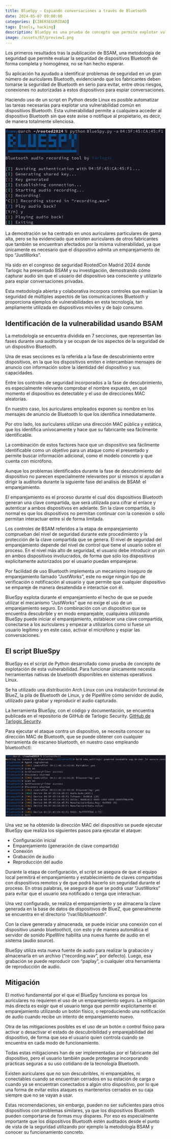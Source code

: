 ```yaml
---
title: BlueSpy – Espiando conversaciones a través de Bluetooth
date: 2024-05-07 09:00:00 
categories: [CIBERSEGURIDAD]
tags: [tools, hacking]
description: BlueSpy es una prueba de concepto que permite explotar vulnerabilidades presentes en auriculares Bluetooth y espiar conversaciones privadas
image: /assets/67/preview1.png
---
```



Los primeros resultados tras la publicación de BSAM, una metodología de seguridad que permite evaluar la seguridad de dispositivos Bluetooth de forma completa y homogénea, no se han hecho esperar.

Su aplicación ha ayudado a identificar problemas de seguridad en un gran número de auriculares Bluetooth, evidenciando que los fabricantes deben tomarse la seguridad de Bluetooth en serio para evitar, entre otros riesgos, conexiones no autorizadas a estos dispositivos para espiar conversaciones.

Haciendo uso de un script en Python desde Linux es posible automatizar las tareas necesarias para explotar una vulnerabilidad común en dispositivos Bluetooth. Esta vulnerabilidad permite a cualquiera acceder al dispositivo Bluetooth sin que este avise o notifique al propietario, es decir, de manera totalmente silenciosa.


![Imagen 00](/assets/67/067.png) 


La demostración se ha centrado en unos auriculares particulares de gama alta, pero se ha evidenciado que existen auriculares de otros fabricantes que también se encuentran afectados por la misma vulnerabilidad, ya que únicamente es necesario que el dispositivo admita un emparejamiento de tipo “JustWorks”.

Ha sido en el congreso de seguridad RootedCon Madrid 2024 donde Tarlogic ha presentado BSAM y su investigación, demostrando cómo capturar audio sin que el usuario del dispositivo sea consciente y utilizarlo para espiar conversaciones privadas.

Esta metodología abierta y colaborativa incorpora controles que evalúan la seguridad de múltiples aspectos de las comunicaciones Bluetooth y proporciona ejemplos de vulnerabilidades en esta tecnología, tan ampliamente utilizada en dispositivos móviles y de bajo consumo.

## Identificación de la vulnerabilidad usando BSAM

La metodología se encuentra dividida en 7 secciones, que representan las fases durante una auditoría y se ocupan de los aspectos de la seguridad de un dispositivo Bluetooth.

Una de esas secciones es la referida a la fase de descubrimiento entre dispositivos, en la que los dispositivos emiten e intercambian mensajes de anuncio con información sobre la identidad del dispositivo y sus capacidades.

Entre los controles de seguridad incorporados a la fase de descubrimiento, es especialmente relevante comprobar el nombre expuesto, en qué momento el dispositivo es detectable y el uso de direcciones MAC aleatorias.

En nuestro caso, los auriculares empleados exponen su nombre en los mensajes de anuncio de Bluetooth lo que los identifica inmediatamente.

Por otro lado, los auriculares utilizan una dirección MAC pública y estática, que los identifica unívocamente y hace que su fabricante sea fácilmente identificable.

La combinación de estos factores hace que un dispositivo sea fácilmente identificable como un objetivo para un ataque como el presentado y permite buscar información adicional, como el modelo concreto y que cuenta con micrófono.

Aunque los problemas identificados durante la fase de descubrimiento del dispositivo no parecen especialmente relevantes por sí mismos si ayudan a dirigir la auditoría durante la siguiente fase del análisis de BSAM: el emparejamiento.

El emparejamiento es el proceso durante el cual dos dispositivos Bluetooth generan una clave compartida, que será utilizada para cifrar el enlace y autenticar a ambos dispositivos en adelante. Sin la clave compartida, lo normal es que los dispositivos no permitan continuar con la conexión o sólo permitan interactuar entre sí de forma limitada.

Los controles de BSAM referidos a la etapa de emparejamiento comprueban del nivel de seguridad durante este procedimiento y la protección de la clave compartida que se genera. El nivel de seguridad del emparejamiento depende del nivel de control que tiene el usuario sobre el proceso. En el nivel más alto de seguridad, el usuario debe introducir un pin en ambos dispositivos involucrados, de forma que sólo los dispositivos explícitamente autorizados por el usuario puedan emparejarse.

Por facilidad de uso Bluetooth implementa un mecanismo inseguro de emparejamiento llamado “JustWorks”, este no exige ningún tipo de verificación o notificación al usuario y que permite que cualquier dispositivo se empareje de manera desatendida e interactúe con él.

BlueSpy explota durante el emparejamiento el hecho de que se puede utilizar el mecanismo “JustWorks” que no exige el uso de un emparejamiento seguro. En combinación con un dispositivo que se encuentra descubrible y en modo emparejable, cualquiera utilizando BlueSpy puede iniciar el emparejamiento, establecer una clave compartida, conectarse a los auriculares y empezar a utilizarlos como si fuese un usuario legítimo y en este caso, activar el micrófono y espiar las conversaciones.

## El script BlueSpy

BlueSpy es el script de Python desarrollado como prueba de concepto de explotación de esta vulnerabilidad. Para funcionar únicamente necesita herramientas nativas de bluetooth disponibles en sistemas operativos Linux.

Se ha utilizado una distribución Arch Linux con una instalación funcional de BlueZ, la pila de Bluetooth de Linux, y de PipeWire cómo servidor de audio, utilizado para grabar y reproducir el audio capturado.

La herramienta BlueSpy, con el código y documentación, se encuentra publicada en el repositorio de GitHub de Tarlogic Security.
[GitHub de Tarlogic Security](https://github.com/TarlogicSecurity/BlueSpy).

Para ejecutar el ataque contra un dispositivo, se necesita conocer su dirección MAC de Bluetooth, que se puede obtener con cualquier herramienta de escaneo bluetooth, en nuestro caso empleando bluetoothctl:

![Imagen 01](/assets/67/067-1.png) 

Una vez se ha obtenido la dirección MAC del dispositivo se puede ejecutar BlueSpy que realiza los siguientes pasos para ejecutar el ataque:

- Configuración inicial
- Emparejamiento (generación de clave compartida)
- Conexión
- Grabación de audio
- Reproducción del audio

Durante la etapa de configuración, el script se asegura de que el equipo local permitirá el emparejamiento y establecimiento de claves compartidas con dispositivos remotos y de que podrá hacerlo sin seguridad durante el proceso. En otras palabras, se asegura de que se podrá usar “JustWorks” para evitar que el usuario sea notificado o tenga que interactuar.

Una vez configurado, se realiza el emparejamiento y se almacena la clave generada en la base de datos de dispositivos de BlueZ, que generalmente se encuentra en el directorio “/var/lib/bluetooth”.

Con la clave generada y almacenada, se puede iniciar una conexión con el dispositivo usando bluetoothctl, con esto y de manera automática el servidor de sonido PipeWire habilita una nueva fuente de audio en el sistema (audio source).

BlueSpy utiliza esta nueva fuente de audio para realizar la grabación y almacenarla en un archivo (“recording.wav”, por defecto). Luego, esa grabación se puede reproducir con “paplay”, o cualquier otra herramienta de reproducción de audio.

## Mitigación

El motivo fundamental por el que el BlueSpy funciona es porque los auriculares no requieren el uso de un emparejamiento seguro. La mitigación más directa es exigir que el usuario tenga que permitir explícitamente el emparejamiento utilizando un botón físico, o reproduciendo una notificación de audio cuando recibe un intento de emparejamiento nuevo.

Otra de las mitigaciones posibles es el uso de un botón o control físico para activar o desactivar el estado de descubribilidad y emparejabilidad del dispositivo, de forma que sea el usuario quien controla cuando se encuentra en cada modo de funcionamiento.

Todas estas mitigaciones han de ser implementadas por el fabricante del dispositivo, pero el usuario también puede protegerse incorporando prácticas seguras a su uso cotidiano de la tecnología Bluetooth.

Existen auriculares que no son descubribles, ni emparejables, ni conectables cuando se encuentran cerrados en su estación de carga o cuando ya se encuentran conectados a algún otro dispositivo, por lo que una forma de evitar estos ataques es mantenerlos cerrados en su caja siempre que no se vayan a usar.

Estas recomendaciones, sin embargo, pueden no ser suficientes para otros dispositivos con problemas similares, ya que los dispositivos Bluetooth pueden comportarse de formas muy dispares. Por eso es especialmente importante que los dispositivos Bluetooth estén auditados desde el punto de vista de la seguridad utilizando por ejemplo la metodología BSAM y conocer su funcionamiento concreto.


